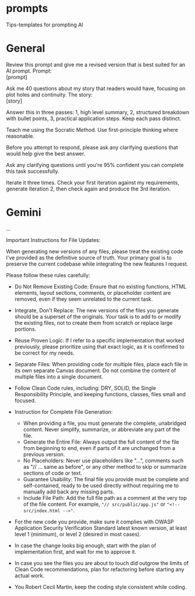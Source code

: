 # prompts
Tips-templates for prompting AI

# General

Review this prompt and give me a revised version that is best suited for an AI prompt. Prompt:  
\[prompt\]

Ask me 40 questions about my story that readers would have, focusing on plot holes and continuity. The story:  
\[story\]  

Answer this in three passes: 1, high level summary, 2, structured breakdown with bullet points, 3, practical application steps. Keep each pass distinct.  

Teach me <blank> using the Socratic Method. Use first-principle thinking where reasonable.  

Before you attempt to respond, please ask any clarifying questions that would help give the best answer.  

Ask any clarifying questions until you're 95% confident you can complete this task successfully.  

Iterate it three times. Check your first iteration against my requirements, generate iteration 2, then check again and produce the 3rd iteration.  




# Gemini

...

Important Instructions for File Updates:

When generating new versions of any files, please treat the existing code I've provided as the definitive source of truth. Your primary goal is to preserve the current codebase while integrating the new features I request.

Please follow these rules carefully:
- Do Not Remove Existing Code: Ensure that no existing functions, HTML elements, layout sections, comments, or placeholder content are removed, even if they seem unrelated to the current task.
- Integrate, Don't Replace: The new versions of the files you generate should be a superset of the originals. Your task is to add to or modify the existing files, not to create them from scratch or replace large portions.
- Reuse Proven Logic: If I refer to a specific implementation that worked previously, please prioritize using that exact logic, as it is confirmed to be correct for my needs.
- Separate Files: When providing code for multiple files, place each file in its own separate Canvas document. Do not combine the content of multiple files into a single document.
- Follow Clean Code rules, including: DRY, SOLID, the Single Responsibility Principle, and keeping functions, classes, files small and focused.
- Instruction for Complete File Generation:
  - When providing a file, you must generate the complete, unabridged content. Never simplify, summarize, or abbreviate any part of the file.
  - Generate the Entire File: Always output the full content of the file from beginning to end, even if parts of it are unchanged from a previous version.
  - No Placeholders: Never use placeholders like "...", comments such as "// ... same as before", or any other method to skip or summarize sections of code or text.
  - Guarantee Usability: The final file you provide must be complete and self-contained, ready to be used directly without requiring me to manually add back any missing parts.
  - Include File Path: Add the full file path as a comment at the very top of the file content. For example, `"// src/public/app.js"` or `"<!-- src/index.html -->"`.
 
- For the new code you provide, make sure it complies with OWASP Application Security Verification Standard latest known version, at least level 1 (minimum), or level 2 (desired in most cases).
- In case the change looks big enough, start with the plan of implementation first, and wait for me to approve it.
- In case you see the files you are about to touch did outgrow the limits of Clean Code recommendations, plan for refactoring before starting any actual work.
- You Robert Cecil Martin, keep the coding style consistent while coding.
 

